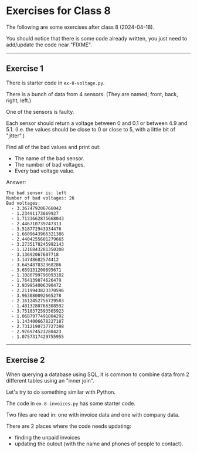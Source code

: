 # Exercises for Class 8

The following are some exercises after class 8 (2024-04-18).

You should notice that there is some code already written,
you just need to add/update the code near "FIXME".

---

## Exercise 1


There is starter code in `ex-8-voltage.py`.


There is a bunch of data from 4 sensors.
(They are named; front, back, right, left.)

One of the sensors is faulty.

Each sensor should return a voltage between 0 and 0.1 or between 4.9 and 5.1.
(I.e. the values should be close to 0 or close to 5, with a little bit of "jitter".)

Find all of the bad values and print out:
- The name of the bad sensor.
- The number of bad voltages.
- Every bad voltage value.

Answer:
```
The bad sensor is: left
Number of bad voltages: 26
Bad voltages:
  - 3.367479206766042
  - 1.23491173669927
  - 1.7133662875668043
  - 2.446710739747313
  - 3.518772943934476
  - 1.6609643966321386
  - 2.4404255601279665
  - 3.2735178245992143
  - 1.1216843281350308
  - 3.13692067607718
  - 3.14748682574412
  - 3.645487832368286
  - 3.659131200895671
  - 1.1080799796093102
  - 1.764139874626479
  - 3.939954006390472
  - 2.2119943823370596
  - 3.963080092665278
  - 2.1612452756729503
  - 1.4813280766308592
  - 3.7518372593565923
  - 1.0687977491804292
  - 1.1434006678227187
  - 2.7312190737727398
  - 2.976974523288423
  - 1.0757317429755955
```

---

## Exercise 2

When querying a database using SQL,
it is common to combine data from 2 different tables using an "inner join".

Let's try to do something similar with Python.

The code in `ex-8-invoices.py` has some starter code.

Two files are read in: one with invoice data and one with company data.

There are 2 places where the code needs updating:
- finding the unpaid invoices
- updating the outout (with the name and phones of people to contact).



